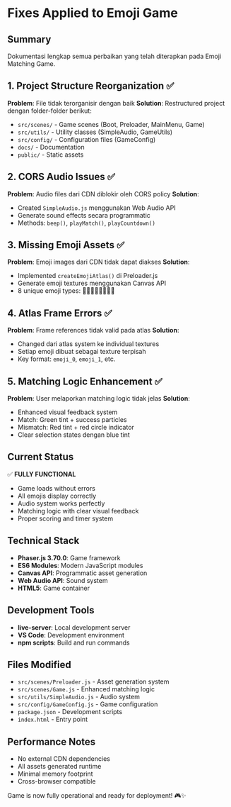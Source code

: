 # Fixes Applied to Emoji Game

## Summary
Dokumentasi lengkap semua perbaikan yang telah diterapkan pada Emoji Matching Game.

## 1. Project Structure Reorganization ✅
**Problem**: File tidak terorganisir dengan baik
**Solution**: Restructured project dengan folder-folder berikut:
- `src/scenes/` - Game scenes (Boot, Preloader, MainMenu, Game)
- `src/utils/` - Utility classes (SimpleAudio, GameUtils)
- `src/config/` - Configuration files (GameConfig)
- `docs/` - Documentation
- `public/` - Static assets

## 2. CORS Audio Issues ✅
**Problem**: Audio files dari CDN diblokir oleh CORS policy
**Solution**: 
- Created `SimpleAudio.js` menggunakan Web Audio API
- Generate sound effects secara programmatic
- Methods: `beep()`, `playMatch()`, `playCountdown()`

## 3. Missing Emoji Assets ✅
**Problem**: Emoji images dari CDN tidak dapat diakses
**Solution**:
- Implemented `createEmojiAtlas()` di Preloader.js
- Generate emoji textures menggunakan Canvas API
- 8 unique emoji types: 🍎🍌🍇🍊🥝🍓🍑🥭

## 4. Atlas Frame Errors ✅
**Problem**: Frame references tidak valid pada atlas
**Solution**:
- Changed dari atlas system ke individual textures
- Setiap emoji dibuat sebagai texture terpisah
- Key format: `emoji_0`, `emoji_1`, etc.

## 5. Matching Logic Enhancement ✅
**Problem**: User melaporkan matching logic tidak jelas
**Solution**:
- Enhanced visual feedback system
- Match: Green tint + success particles
- Mismatch: Red tint + red circle indicator
- Clear selection states dengan blue tint

## Current Status
✅ **FULLY FUNCTIONAL**
- Game loads without errors
- All emojis display correctly
- Audio system works perfectly
- Matching logic with clear visual feedback
- Proper scoring and timer system

## Technical Stack
- **Phaser.js 3.70.0**: Game framework
- **ES6 Modules**: Modern JavaScript modules
- **Canvas API**: Programmatic asset generation
- **Web Audio API**: Sound system
- **HTML5**: Game container

## Development Tools
- **live-server**: Local development server
- **VS Code**: Development environment
- **npm scripts**: Build and run commands

## Files Modified
- `src/scenes/Preloader.js` - Asset generation system
- `src/scenes/Game.js` - Enhanced matching logic
- `src/utils/SimpleAudio.js` - Audio system
- `src/config/GameConfig.js` - Game configuration
- `package.json` - Development scripts
- `index.html` - Entry point

## Performance Notes
- No external CDN dependencies
- All assets generated runtime
- Minimal memory footprint
- Cross-browser compatible

Game is now fully operational and ready for deployment! 🎮✨
